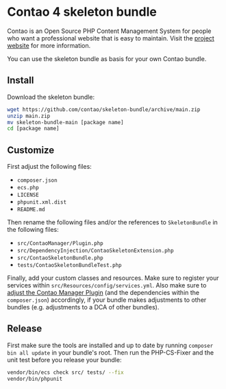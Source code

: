 # Contao 4 skeleton bundle

Contao is an Open Source PHP Content Management System for people who want a
professional website that is easy to maintain. Visit the [project website][1]
for more information.

You can use the skeleton bundle as basis for your own Contao bundle.

## Install

Download the skeleton bundle:

```bash
wget https://github.com/contao/skeleton-bundle/archive/main.zip
unzip main.zip
mv skeleton-bundle-main [package name]
cd [package name]
```

## Customize

First adjust the following files:

 * `composer.json`
 * `ecs.php`
 * `LICENSE`
 * `phpunit.xml.dist`
 * `README.md`

Then rename the following files and/or the references to `SkeletonBundle` in
the following files:

 * `src/ContaoManager/Plugin.php`
 * `src/DependencyInjection/ContaoSkeletonExtension.php`
 * `src/ContaoSkeletonBundle.php`
 * `tests/ContaoSkeletonBundleTest.php`

Finally, add your custom classes and resources. Make sure to register your services
within `src/Resources/config/services.yml`. Also make sure to
[adjust the Contao Manager Plugin][2] (and the dependencies within the `composer.json`)
accordingly, if your bundle makes adjustments to other bundles (e.g. adjustments
to a DCA of other bundles).

## Release

First make sure the tools are installed and up to date by running `composer bin all update` in your bundle's root.
Then run the PHP-CS-Fixer and the unit test before you release your bundle:

```bash
vendor/bin/ecs check src/ tests/ --fix
vendor/bin/phpunit
```

[1]: https://contao.org
[2]: https://docs.contao.org/dev/framework/manager-plugin/#the-bundleplugininterface
